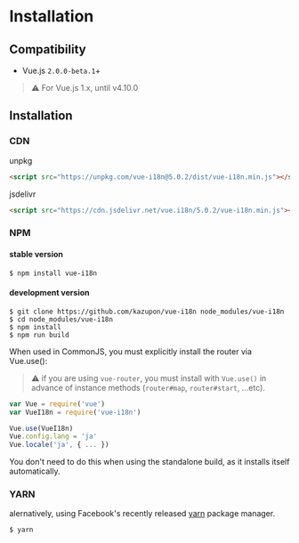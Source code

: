 # Installation

## Compatibility
- Vue.js `2.0.0-beta.1`+

> :warning: For Vue.js 1.x, until v4.10.0

## Installation

### CDN
unpkg
```html
<script src="https://unpkg.com/vue-i18n@5.0.2/dist/vue-i18n.min.js"></script>
```

jsdelivr

```html
<script src="https://cdn.jsdelivr.net/vue.i18n/5.0.2/vue-i18n.min.js"></script>
```

### NPM

#### stable version

    $ npm install vue-i18n

#### development version

    $ git clone https://github.com/kazupon/vue-i18n node_modules/vue-i18n
    $ cd node_modules/vue-i18n
    $ npm install
    $ npm run build

When used in CommonJS, you must explicitly install the router via Vue.use():

> :warning: if you are using `vue-router`, you must install with `Vue.use()` in advance of instance methods (`router#map`, `router#start`, ...etc).

```javascript
var Vue = require('vue')
var VueI18n = require('vue-i18n')

Vue.use(VueI18n)
Vue.config.lang = 'ja'
Vue.locale('ja', { ... })
```

You don't need to do this when using the standalone build, as it installs itself automatically.

### YARN

alernatively, using Facebook's recently released [yarn](https://yarnpkg.com) package manager.

    $ yarn
